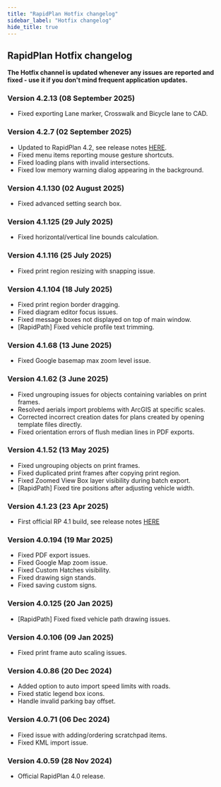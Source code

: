 ```yaml
---
title: "RapidPlan Hotfix changelog"
sidebar_label: "Hotfix changelog"
hide_title: true
---
```


## RapidPlan Hotfix changelog

**The Hotfix channel is updated whenever any issues are reported and fixed - use it if you don't mind frequent application updates.**

### Version 4.2.13 (08 September 2025)
* Fixed exporting Lane marker, Crosswalk and Bicycle lane to CAD.

### Version 4.2.7 (02 September 2025)
* Updated to RapidPlan 4.2, see release notes [HERE](https://help.invarion.com/rapidplan/release-notes/official/).
* Fixed menu items reporting mouse gesture shortcuts.
* Fixed loading plans with invalid intersections.
* Fixed low memory warning dialog appearing in the background.

### Version 4.1.130 (02 August 2025)
* Fixed advanced setting search box.

### Version 4.1.125 (29 July 2025)
* Fixed horizontal/vertical line bounds calculation.

### Version 4.1.116 (25 July 2025)
* Fixed print region resizing with snapping issue.

### Version 4.1.104 (18 July 2025)
* Fixed print region border dragging.
* Fixed diagram editor focus issues.
* Fixed message boxes not displayed on top of main window.
* [RapidPath] Fixed vehicle profile text trimming.

### Version 4.1.68 (13 June 2025)
* Fixed Google basemap max zoom level issue.

### Version 4.1.62 (3 June 2025)
* Fixed ungrouping issues for objects containing variables on print frames.
* Resolved aerials import problems with ArcGIS at specific scales.
* Corrected incorrect creation dates for plans created by opening template files directly.
* Fixed orientation errors of flush median lines in PDF exports.

### Version 4.1.52 (13 May 2025)
* Fixed ungrouping objects on print frames.
* Fixed duplicated print frames after copying print region.
* Fixed Zoomed View Box layer visibility during batch export.
* [RapidPath] Fixed tire positions after adjusting vehicle width.

### Version 4.1.23 (23 Apr 2025)
* First official RP 4.1 build, see release notes [HERE](https://help.invarion.com/rapidplan/release-notes/official/)

### Version 4.0.194 (19 Mar 2025) 
* Fixed PDF export issues.
* Fixed Google Map zoom issue.
* Fixed Custom Hatches visibility.
* Fixed drawing sign stands.
* Fixed saving custom signs.

### Version 4.0.125 (20 Jan 2025) 
* [RapidPath] Fixed fixed vehicle path drawing issues.
 
### Version 4.0.106 (09 Jan 2025)
* Fixed print frame auto scaling issues.
 
### Version 4.0.86 (20 Dec 2024)
* Added option to auto import speed limits with roads.
* Fixed static legend box icons.
* Handle invalid parking bay offset.
 
### Version 4.0.71 (06 Dec 2024)
* Fixed issue with adding/ordering scratchpad items.
* Fixed KML import issue.
 
### Version 4.0.59 (28 Nov 2024)
* Official RapidPlan 4.0 release.

